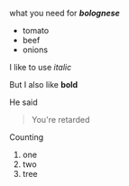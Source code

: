 what you need for ***bolognese***
- tomato
- beef
- onions

I like to use *italic*

But I also like __bold__

He said
> You're retarded

Counting
1. one
2. two
3. tree







